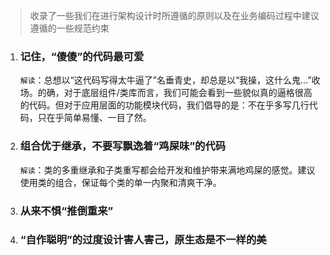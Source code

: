 > 收录了一些我们在进行架构设计时所遵循的原则以及在业务编码过程中建议遵循的一些规范约束  

1. ### 记住，“傻傻”的代码最可爱   
    `解读`：总想以“这代码写得太牛逼了”名垂青史，却总是以“我操，这什么鬼...”收场。的确，对于底层组件/类库而言，我们可能会看到一些貌似真的逼格很高的代码。但对于应用层面的功能模块代码，我们倡导的是：不在乎多写几行代码，只在乎简单易懂、一目了然。
2. ### 组合优于继承，不要写飘逸着“鸡屎味”的代码  
   `解读`：类的多重继承和子类重写都会给开发和维护带来满地鸡屎的感觉。建议使用类的组合，保证每个类的单一内聚和清爽干净。
3. ### 从来不惧“推倒重来”
4. ### “自作聪明”的过度设计害人害己，原生态是不一样的美